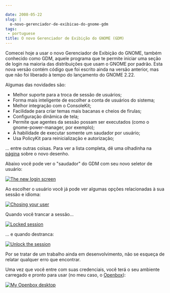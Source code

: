 ```yaml
---

date: 2008-05-22
slug: |
  o-novo-gerenciador-de-exibicao-do-gnome-gdm
tags:
 - portuguese
title: O novo Gerenciador de Exibição do GNOME (GDM)
---
```


Comecei hoje a usar o novo Gerenciador de Exibição do GNOME, também
conhecido como GDM, aquele programa que te permite iniciar uma seção de
login na maioria das distribuições que usam o GNOME por padrão. Esta
nova versão contém código que foi escrito ainda na versão anterior, mas
que não foi liberado à tempo do lançamento do GNOME 2.22.

Algumas das novidades são:

-   Melhor suporte para a troca de sessão de usuários;
-   Forma mais inteligente de escolher a conta de usuários do sistema;
-   Melhor integração com o ConsoleKit;
-   Facilidade para criar temas mais bacanas e cheios de firulas;
-   Configuração dinâmica de tela;
-   Permite que agentes da sessão possam ser executados (como o
    gnome-power-manager, por exemplo);
-   A habilidade de executar somente um saudador por usuário;
-   Usa PolicyKit para reinicialização e autorização;

... entre outras coisas. Para ver a lista completa, dê uma olhadinha na
[página](http://live.gnome.org/GDM/NewDesign) sobre o novo desenho.

Abaixo você pode ver o "saudador" do GDM com seu novo seletor de
usuário:

[![The new login
screen](http://farm3.static.flickr.com/2378/2513932416_676d4a06cb.jpg)](http://www.flickr.com/photos/ogmaciel/2513932416/)

Ao escolher o usuário você já pode ver algumas opções relacionadas à sua
sessão e idioma:

[![Chosing your
user](http://farm3.static.flickr.com/2056/2513932290_9a0d64de4d.jpg)](http://www.flickr.com/photos/ogmaciel/2513932290/)

Quando você trancar a sessão...

[![Locked
session](http://farm4.static.flickr.com/3047/2513932060_10eda63eca.jpg)](http://www.flickr.com/photos/ogmaciel/2513932060/)

... e quando destranca:

[![Unlock the
session](http://farm3.static.flickr.com/2042/2513932168_eb858824c6.jpg)](http://www.flickr.com/photos/ogmaciel/2513932168/)

Por se tratar de um trabalho ainda em desenvolvimento, não se esqueça de
relatar qualquer erro que encontrar.

Uma vez que você entre com suas credenciais, você terá o seu ambiente
carregado e pronto para usar (no meu caso, o
[Openbox](http://icculus.org/openbox/index.php/Main_Page)):

[![My Openbox
desktop](http://farm3.static.flickr.com/2205/2513932562_0d3489793c.jpg)](http://www.flickr.com/photos/ogmaciel/2513932562/)
